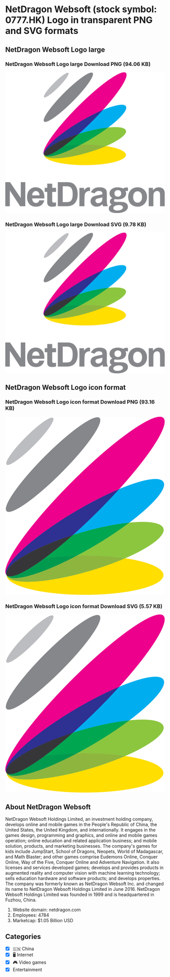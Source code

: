 # NetDragon Websoft (stock symbol: 0777.HK) Logo in transparent PNG and SVG formats

## NetDragon Websoft Logo large

### NetDragon Websoft Logo large Download PNG (94.06 KB)

![NetDragon Websoft Logo large Download PNG (94.06 KB)](/img/orig/0777.HK_BIG-04ad4c0e.png)

### NetDragon Websoft Logo large Download SVG (9.78 KB)

![NetDragon Websoft Logo large Download SVG (9.78 KB)](/img/orig/0777.HK_BIG-377be5ae.svg)

## NetDragon Websoft Logo icon format

### NetDragon Websoft Logo icon format Download PNG (93.16 KB)

![NetDragon Websoft Logo icon format Download PNG (93.16 KB)](/img/orig/0777.HK-a8ab8402.png)

### NetDragon Websoft Logo icon format Download SVG (5.57 KB)

![NetDragon Websoft Logo icon format Download SVG (5.57 KB)](/img/orig/0777.HK-719bd86e.svg)

## About NetDragon Websoft

NetDragon Websoft Holdings Limited, an investment holding company, develops online and mobile games in the People's Republic of China, the United States, the United Kingdom, and internationally. It engages in the games design, programming and graphics, and online and mobile games operation; online education and related application business; and mobile solution, products, and marketing businesses. The company's games for kids include JumpStart, School of Dragons, Neopets, World of Madagascar, and Math Blaster; and other games comprise Eudemons Online, Conquer Online, Way of the Five, Conquer Online and Adventure Navigation. It also licenses and services developed games; develops and provides products in augmented reality and computer vision with machine learning technology; sells education hardware and software products; and develops properties. The company was formerly known as NetDragon Websoft Inc. and changed its name to NetDragon Websoft Holdings Limited in June 2016. NetDragon Websoft Holdings Limited was founded in 1999 and is headquartered in Fuzhou, China.

1. Website domain: netdragon.com
2. Employees: 4784
3. Marketcap: $1.05 Billion USD


## Categories
- [x] 🇨🇳 China
- [x] 🖥️ Internet
- [x] 🎮 Video games
- [x] Entertainment
